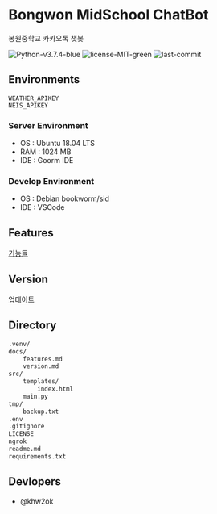 # Bongwon MidSchool ChatBot
봉원중학교 카카오톡 챗봇

![Python-v3.7.4-blue](https://img.shields.io/badge/Python-v3.7.4-blue)
![license-MIT-green](https://img.shields.io/badge/license-MIT-green)
![last-commit](https://img.shields.io/github/last-commit/khw2ok/bongwonbot)

## Environments
```
WEATHER_APIKEY
NEIS_APIKEY
```

### Server Environment
- OS        : Ubuntu 18.04 LTS
- RAM       : 1024 MB
- IDE       : Goorm IDE

### Develop Environment
- OS        : Debian bookworm/sid
- IDE       : VSCode
 
## Features
[기능들](docs/features.md)

## Version
[업데이트](docs/version.md)

## Directory
```bash
.venv/
docs/
    features.md
    version.md
src/
    templates/
        index.html
    main.py
tmp/
    backup.txt
.env
.gitignore
LICENSE
ngrok
readme.md
requirements.txt
```

## Devlopers
- @khw2ok